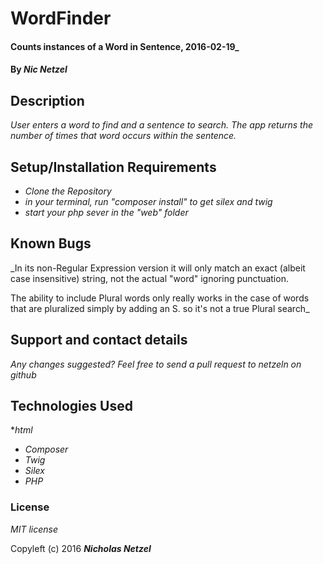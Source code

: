 # WordFinder

#### Counts instances of a Word in Sentence, 2016-02-19_

#### By _**Nic Netzel**_

## Description

_User enters a word to find and a sentence to search. The app returns the number of times that word occurs within the sentence._

## Setup/Installation Requirements

* _Clone the Repository_
* _in your terminal, run  "composer install"   to get silex and twig_
* _start your php sever in the "web" folder_



## Known Bugs

_In its non-Regular Expression version it will only match an exact (albeit case insensitive) string, not the actual "word" ignoring punctuation.

The ability to include Plural words only really works in the case of words that are pluralized simply by adding an S. so it's not a true Plural search_

## Support and contact details

_Any changes suggested? Feel free to send a pull request to netzeln on github_

## Technologies Used

*_html_
* _Composer_
* _Twig_
* _Silex_
* _PHP_

### License

*MIT license*

Copyleft (c) 2016 **_Nicholas Netzel_**
